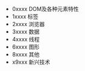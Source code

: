 * 0xxxx DOM及各种元素特性
* 1xxxx 标签
* 2xxxx 浏览器
* 3xxxx 数据
* 4xxxx 线程
* 6xxxx 图形
* 8xxxx 其他
* x9xxx 新兴技术





